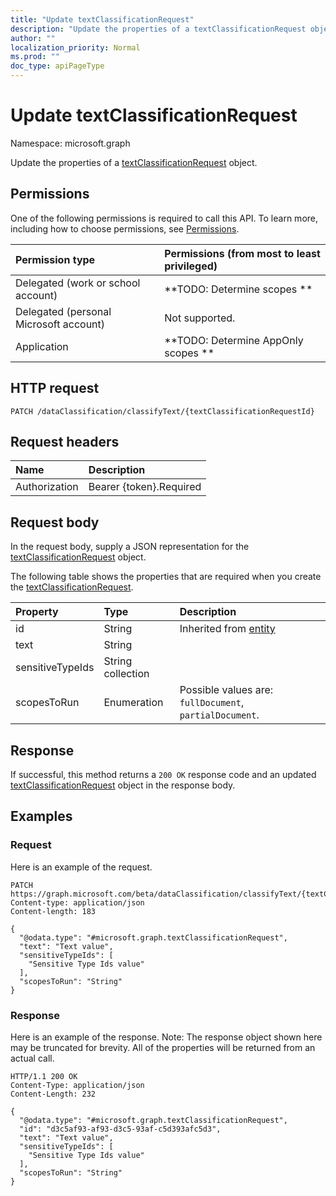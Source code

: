 ```yaml
---
title: "Update textClassificationRequest"
description: "Update the properties of a textClassificationRequest object."
author: ""
localization_priority: Normal
ms.prod: ""
doc_type: apiPageType
---
```


# Update textClassificationRequest

Namespace: microsoft.graph

Update the properties of a [textClassificationRequest](../resources/textclassificationrequest.md) object.

## Permissions
One of the following permissions is required to call this API. To learn more, including how to choose permissions, see [Permissions](/concepts/permissions-reference.md).

|Permission type|Permissions (from most to least privileged)|
|:---|:---|
|Delegated (work or school account)|**TODO: Determine scopes **|
|Delegated (personal Microsoft account)|Not supported.|
|Application|**TODO: Determine AppOnly scopes **|

## HTTP request
<!-- {
  "blockType": "ignored"
}
-->
``` http
PATCH /dataClassification/classifyText/{textClassificationRequestId}
```

## Request headers
|Name|Description|
|:---|:---|
|Authorization|Bearer {token}.Required|

## Request body
In the request body, supply a JSON representation for the [textClassificationRequest](../resources/textclassificationrequest.md) object.

The following table shows the properties that are required when you create the [textClassificationRequest](../resources/textclassificationrequest.md).

|Property|Type|Description|
|:---|:---|:---|
|id|String| Inherited from [entity](../resources/entity.md)|
|text|String||
|sensitiveTypeIds|String collection||
|scopesToRun|Enumeration| Possible values are: `fullDocument`, `partialDocument`.|



## Response
If successful, this method returns a `200 OK` response code and an updated [textClassificationRequest](../resources/textclassificationrequest.md) object in the response body.

## Examples

### Request
Here is an example of the request.
<!-- {
  "blockType": "request",
  "name": "update_textclassificationrequest"
}
-->
``` http
PATCH https://graph.microsoft.com/beta/dataClassification/classifyText/{textClassificationRequestId}
Content-type: application/json
Content-length: 183

{
  "@odata.type": "#microsoft.graph.textClassificationRequest",
  "text": "Text value",
  "sensitiveTypeIds": [
    "Sensitive Type Ids value"
  ],
  "scopesToRun": "String"
}
```

### Response
Here is an example of the response. Note: The response object shown here may be truncated for brevity. All of the properties will be returned from an actual call.
<!-- {
  "blockType": "response",
  "truncated": true
}
-->
``` http
HTTP/1.1 200 OK
Content-Type: application/json
Content-Length: 232

{
  "@odata.type": "#microsoft.graph.textClassificationRequest",
  "id": "d3c5af93-af93-d3c5-93af-c5d393afc5d3",
  "text": "Text value",
  "sensitiveTypeIds": [
    "Sensitive Type Ids value"
  ],
  "scopesToRun": "String"
}
```

